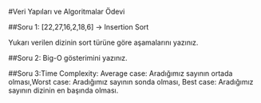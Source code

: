 #Veri Yapıları ve Algoritmalar Ödevi

##Soru 1: [22,27,16,2,18,6] -> Insertion Sort

Yukarı verilen dizinin sort türüne göre aşamalarını yazınız.

##Soru 2: Big-O gösterimini yazınız.

##Soru 3:Time Complexity: Average case: Aradığımız sayının ortada olması,Worst case: Aradığımız sayının sonda olması, Best case: Aradığımız sayının dizinin en başında olması.
